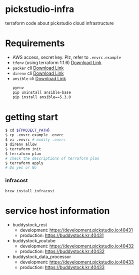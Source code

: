 # pickstudio-infra

terraform code about pickstudio cloud infrastructure

# Requirements

- AWS access, secret key. Plz, refer to `.envrc.example`
- `tfenv` (using terraform 1.1.6) [Download Link](https://github.com/tfutils/tfenv)
- `packer` cli [Download Link](https://www.packer.io/downloads)
- `direnv` cli [Download Link](https://direnv.net/)
- `ansible` cli [Download Link](https://docs.ansible.com/ansible/latest/installation_guide/intro_installation.html#installing-ansible-on-macos)
    ``` bash
  pyenv
    pip uninstall ansible-base
    pip install ansible==5.3.0
    ```

# getting start


``` bash
$ cd ${PROJECT_PATH}
$ cp .envrc.example .envrc
$ vi .envrc # modify .envrc
$ direnv allow
$ terraform init
$ terraform plan
# check the descriptions of terraform plan
$ terraform apply
# Do yes or No
```

### infracost

```
brew install infracost

```

# service host information
- buddystock_rest
    - development: https://development.pickstudio.io:40431
    - production: https://buddystock.kr:40431
- buddystock_youtube
    - development: https://development.pickstudio.io:40432
    - production: https://buddystock.kr:40432
- buddystock_data_processor
    - development: https://development.pickstudio.io:40433
    - production: https://buddystock.kr:40433


